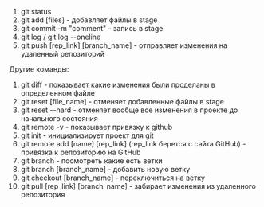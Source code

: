 1. git status
2. git add [files] - добавляет файлы в stage
3. git commit -m "comment" - запись в stage
4. git log / git log --oneline
5. git push [rep_link] [branch_name] - отправляет изменения на удаленный репозиторий

Другие команды:

1. git diff - показывает какие изменения были проделаны в определенном файле
2. git reset [file_name] - отменяет добавленные файлы в stage
3. git reset --hard - отменяет вообще все изменения в проекте до начального состояния
4. git remote -v - показывает привязку к github
5. git init - инициализирует проект для git
6. git remote add [name] [rep_link] (rep_link берется с сайта GitHub) - привязка к репозиторию на GitHub
7. git branch - посмотреть какие есть ветки
8. git branch [branch_name] - добавить новую ветку
9. git checkout [branch_name] - переключиться на ветку
10. git pull [rep_link] [branch_name] - забирает изменения из удаленного репозитория